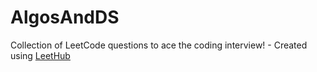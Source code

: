 # AlgosAndDS
Collection of LeetCode questions to ace the coding interview! - Created using [LeetHub](https://github.com/QasimWani/LeetHub)
